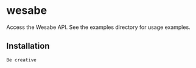 wesabe
======

Access the Wesabe API. See the examples directory for usage examples.

Installation
------------

    Be creative
